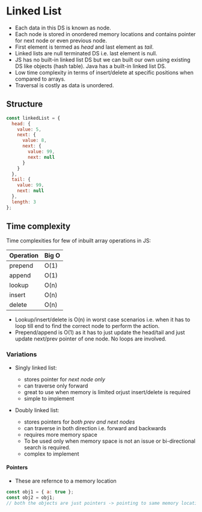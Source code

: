 # Linked List

- Each data in this DS is known as node.
- Each node is stored in onordered memory locations and contains pointer for next node or even previous node.
- First element is termed as _head_ and last element as _tail_.
- Linked lists are null terminated DS i.e. last element is null.
- JS has no built-in linked list DS but we can built our own using existing DS like objects (hash table). Java has a built-in linked list DS.
- Low time complexity in terms of insert/delete at specific positions when compared to arrays.
- Traversal is costly as data is unordered.

## Structure

```js
const linkedList = {
  head: {
    value: 5,
    next: {
      value: 8,
      next: {
        value: 99,
        next: null
      }
    }
  },
  tail: {
    value: 99,
    next: null
  },
  length: 3
};
```

## Time complexity

Time complexities for few of inbuilt array operations in JS:

| Operation | Big O |
| --------- | ----- |
| prepend   | O(1)  |
| append    | O(1)  |
| lookup    | O(n)  |
| insert    | O(n)  |
| delete    | O(n)  |

- Lookup/insert/delete is O(n) in worst case scenarios i.e. when it has to loop till end to find the correct node to perform the action.
- Prepend/append is O(1) as it has to just update the head/tail and just update next/prev pointer of one node. No loops are involved.

### Variations

- Singly linked list:

  - stores pointer for _next node only_
  - can traverse only forward
  - great to use when memory is limited orjust insert/delete is required
  - simple to implement

- Doubly linked list:
  - stores pointers for _both prev and next nodes_
  - can traverse in both direction i.e. forward and backwards
  - requires more memory space
  - To be used only when memory space is not an issue or bi-directional search is required.
  - complex to implement

#### Pointers

- These are refernce to a memory location

```js
const obj1 = { a: true };
const obj2 = obj1;
// both the objects are just pointers -> pointing to same memory location
```
